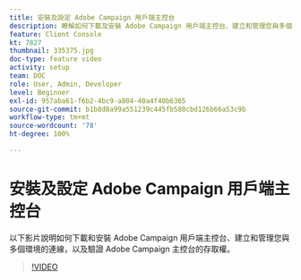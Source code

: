 ```yaml
---
title: 安裝及設定 Adobe Campaign 用戶端主控台
description: 瞭解如何下載及安裝 Adobe Campaign 用戶端主控台、建立和管理您與多個環境的連線，以及驗證 Adobe Campaign 用戶端主控台的存取權。
feature: Client Console
kt: 7827
thumbnail: 335375.jpg
doc-type: feature video
activity: setup
team: DOC
role: User, Admin, Developer
level: Beginner
exl-id: 957aba61-f6b2-4bc9-a804-40a4f40b6365
source-git-commit: b1b8d8a99a551239c445fb588cbd126b66a53c9b
workflow-type: tm+mt
source-wordcount: '78'
ht-degree: 100%

---
```


# 安裝及設定 Adobe Campaign 用戶端主控台

以下影片說明如何下載和安裝 Adobe Campaign 用戶端主控台、建立和管理您與多個環境的連線，以及驗證 Adobe Campaign 主控台的存取權。

>[!VIDEO](https://video.tv.adobe.com/v/335375?quality=12&learn=on)
